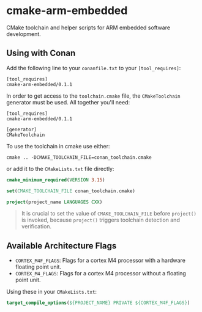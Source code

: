 # cmake-arm-embedded

CMake toolchain and helper scripts for ARM embedded software development.

## Using with Conan

Add the following line to your `conanfile.txt` to your `[tool_requires]`:

```
[tool_requires]
cmake-arm-embedded/0.1.1
```

In order to get access to the `toolchain.cmake` file, the `CMakeToolchain`
generator must be used. All together you'll need:

```
[tool_requires]
cmake-arm-embedded/0.1.1

[generator]
CMakeToolchain
```

To use the toolchain in cmake use either:

```
cmake .. -DCMAKE_TOOLCHAIN_FILE=conan_toolchain.cmake
```

or add it to the `CMakeLists.txt` file directly:

```cmake
cmake_minimum_required(VERSION 3.15)

set(CMAKE_TOOLCHAIN_FILE conan_toolchain.cmake)

project(project_name LANGUAGES CXX)
```

> It is crucial to set the value of `CMAKE_TOOLCHAIN_FILE` before `project()` is
> invoked, because `project()` triggers toolchain detection and verification.

## Available Architecture Flags

- `CORTEX_M4F_FLAGS`: Flags for a cortex M4 processor with a hardware floating
  point unit.
- `CORTEX_M4_FLAGS`: Flags for a cortex M4 processor without a floating point
  unit.

Using these in your `CMakeLists.txt`:

```cmake
target_compile_options(${PROJECT_NAME} PRIVATE ${CORTEX_M4F_FLAGS})
```
